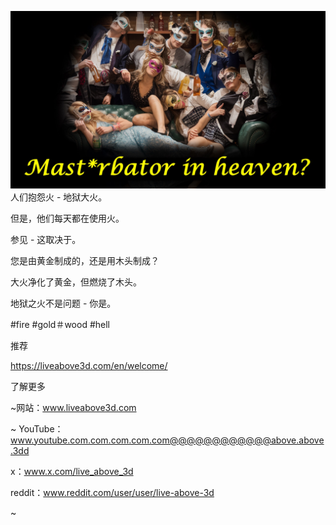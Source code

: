 ![Video cover image](../cover.jpg)
人们抱怨火 - 地狱大火。

但是，他们每天都在使用火。

参见 - 这取决于。

您是由黄金制成的，还是用木头制成？

大火净化了黄金，但燃烧了木头。

地狱之火不是问题 - 你是。


#fire #gold＃wood #hell


推荐

https://liveabove3d.com/en/welcome/


了解更多

~网站：www.liveabove3d.com

~ YouTube：www.youtube.com.com.com.com.com@@@@@@@@@@@@above.above.3dd

x：www.x.com/live_above_3d

reddit：www.reddit.com/user/user/live-above-3d

~

